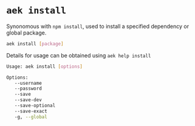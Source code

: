 # `aek install`

Synonomous with `npm install`, used to install a specified dependency or global package.

```bash
aek install [package]
```

Details for usage can be obtained using `aek help install`

```bash
Usage: aek install [options]

Options:
   --username
   --password
   --save
   --save-dev
   --save-optional
   --save-exact
   -g, --global
```
